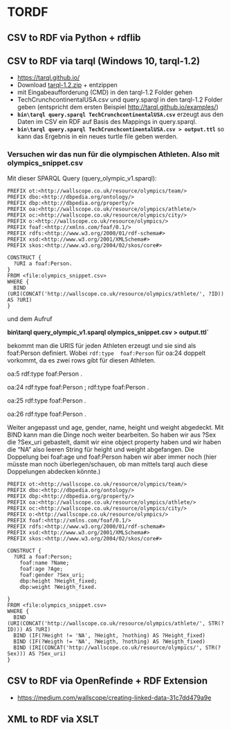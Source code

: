 # TORDF

## CSV to RDF via Python + rdflib

## CSV to RDF via tarql (Windows 10, tarql-1.2)

* https://tarql.github.io/
* Download [tarql-1.2.zip](https://github.com/tarql/tarql/releases/download/v1.2/tarql-1.2.zip) + entzippen
* mit Eingabeaufforderung (CMD) in den tarql-1.2 Folder gehen
* TechCrunchcontinentalUSA.csv und query.sparql in den tarql-1.2 Folder geben (entspricht dem ersten Beispiel http://tarql.github.io/examples/) 
* **`bin\tarql query.sparql TechCrunchcontinentalUSA.csv`**
  erzeugt aus den Daten im CSV ein RDF auf Basis des Mappings in query.sparql.
* **`bin\tarql query.sparql TechCrunchcontinentalUSA.csv > output.ttl`**
  so kann das Ergebnis in ein neues turtle file geben werden.

### **Versuchen wir das nun für die olympischen Athleten. Also mit olympics_snippet.csv**

Mit dieser SPARQL Query (query_olympic_v1.sparql):

```SPARQL
PREFIX ot:<http://wallscope.co.uk/resource/olympics/team/>
PREFIX dbo:<http://dbpedia.org/ontology/>
PREFIX dbp:<http://dbpedia.org/property/>
PREFIX oa:<http://wallscope.co.uk/resource/olympics/athlete/>
PREFIX oc:<http://wallscope.co.uk/resource/olympics/city/>
PREFIX o:<http://wallscope.co.uk/resource/olympics/>
PREFIX foaf:<http://xmlns.com/foaf/0.1/>
PREFIX rdfs:<http://www.w3.org/2000/01/rdf-schema#>
PREFIX xsd:<http://www.w3.org/2001/XMLSchema#>
PREFIX skos:<http://www.w3.org/2004/02/skos/core#>

CONSTRUCT {
  ?URI a foaf:Person.
}
FROM <file:olympics_snippet.csv>
WHERE {
  BIND (URI(CONCAT('http://wallscope.co.uk/resource/olympics/athlete/', ?ID)) AS ?URI)
}
```

und dem Aufruf

**bin\tarql query_olympic_v1.sparql olympics_snippet.csv > output.ttl`**

bekommt man die URIS für jeden Athleten erzeugt und sie sind als foaf:Person definiert. Wobei `rdf:type  foaf:Person` für oa:24 doppelt vorkommt, da es zwei rows gibt für diesen Athleten.

oa:5    rdf:type  foaf:Person .

oa:24   rdf:type  foaf:Person ;
            rdf:type  foaf:Person .

oa:25   rdf:type  foaf:Person .

oa:26   rdf:type  foaf:Person .

Weiter angepasst und age, gender, name, height und weight abgedeckt. Mit BIND kann man die Dinge noch weiter bearbeiten. So haben wir aus ?Sex die ?Sex_uri gebastelt, damit wir eine object property haben und wir haben die “NA” also leeren String für height und weight abgefangen. Die Doppelung bei foaf:age und foaf:Person haben wir aber immer noch (hier müsste man noch überlegen/schauen, ob man mittels tarql auch diese Doppelungen abdecken könnte.)

```SPARQL
PREFIX ot:<http://wallscope.co.uk/resource/olympics/team/>
PREFIX dbo:<http://dbpedia.org/ontology/>
PREFIX dbp:<http://dbpedia.org/property/>
PREFIX oa:<http://wallscope.co.uk/resource/olympics/athlete/>
PREFIX oc:<http://wallscope.co.uk/resource/olympics/city/>
PREFIX o:<http://wallscope.co.uk/resource/olympics/>
PREFIX foaf:<http://xmlns.com/foaf/0.1/>
PREFIX rdfs:<http://www.w3.org/2000/01/rdf-schema#>
PREFIX xsd:<http://www.w3.org/2001/XMLSchema#>
PREFIX skos:<http://www.w3.org/2004/02/skos/core#>

CONSTRUCT {
  ?URI a foaf:Person;
    foaf:name ?Name;
    foaf:age ?Age;
    foaf:gender ?Sex_uri;
    dbp:height ?Height_fixed;
    dbp:weight ?Weigth_fixed.
    
}
FROM <file:olympics_snippet.csv>
WHERE {
  BIND (URI(CONCAT('http://wallscope.co.uk/resource/olympics/athlete/', STR(?ID))) AS ?URI)
  BIND (IF(?Height != 'NA', ?Height, ?nothing) AS ?Height_fixed)
  BIND (IF(?Weigth != 'NA', ?Weigth, ?nothing) AS ?Weigth_fixed)
  BIND (IRI(CONCAT('http://wallscope.co.uk/resource/olympics/', STR(?Sex))) AS ?Sex_uri)
}
```

## CSV to RDF via OpenRefinde + RDF Extension

* https://medium.com/wallscope/creating-linked-data-31c7dd479a9e 

## XML to RDF via XSLT

## 

